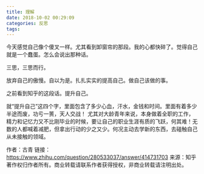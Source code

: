```yaml
---
title: 理解
date: 2018-10-02 00:29:09
categories: 反思
tags:
---
```


今天感觉自己像个傻叉一样。尤其看到卸窗帘的那段。我的心都快碎了。觉得自己就是一个蠢蛋。怎么会说出那种话。

三思，三思而行。

放弃自己的傲慢。自以为是。扎扎实实的提高自己。做自己该做的事。

之前看到知乎的这段话。提升自己。

就“提升自己”这四个字，里面包含了多少心血，汗水，金钱和时间。里面有着多少半途而废，功亏一篑，天人交战！ 尤其对大龄青年来说，本身做着全职的工作，精力和记忆力又不比刚毕业的时候，要让自己的职业生涯有质的飞跃，何其难！无数的人都喊着减肥，但拿出行动的少之又少。何况主动去学新的东西，去碰触自己从未接触的领域。

作者：古青
链接：https://www.zhihu.com/question/280533037/answer/414731703
来源：知乎
著作权归作者所有。商业转载请联系作者获得授权，非商业转载请注明出处。
